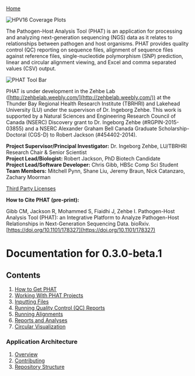 [Home](https://chgibb.github.io/PHATDocs/)

![HPV16 Coverage Plots](https://chgibb.github.io//PHATDocs/docs/releases/0.1.0-beta.1/covHPV16white.png)

The Pathogen-Host Analysis Tool (PHAT) is an application for processing and analyzing next-generation sequencing (NGS) data as it relates to relationships between pathogen and host organisms. PHAT provides quality control (QC) reporting on sequence files, alignment of sequence files against reference files, single-nucleotide polymorphism (SNP) prediction, linear and circular alignment viewing, and Excel and comma separated values (CSV) output.

![PHAT Tool Bar](https://chgibb.github.io//PHATDocs/docs/releases/0.3.0-beta.1/PHATtoolbar.png)

PHAT is under development in the Zehbe Lab ([http://zehbelab.weebly.com/](http://zehbelab.weebly.com/)) at the Thunder Bay Regional Health Research Institute (TBRHRI) and Lakehead University (LU) under the supervison of Dr. Ingeborg Zehbe. This work is supported by a Natural Sciences and Engineering Research Council of Canada (NSERC) Discovery grant to Dr. Ingeborg Zehbe (#RGPIN-2015-03855) and a NSERC Alexander Graham Bell Canada Graduate Scholarship-Doctoral (CGS-D) to Robert Jackson (#454402-2014).

**Project Supervisor/Principal Investigator:** Dr. Ingeborg Zehbe, LU/TBRHRI Research Chair & Senior Scientist    
**Project Lead/Biologist:** Robert Jackson, PhD Biotech Candidate    
**Project Lead/Software Developer:** Chris Gibb, HBSc Comp Sci Student  
**Team Members:** Mitchell Pynn, Shane Liu, Jeremy Braun, Nick Catanzaro, Zachary Moorman

[Third Party Licenses](https://chgibb.github.io/PHATDocs/docs/releases/0.3.0-beta.1/thirdParty)

**How to Cite PHAT (pre-print):**

Gibb CM, Jackson R, Mohammed S, Fiaidhi J, Zehbe I. Pathogen-Host Analysis Tool (PHAT): an Integrative Platform to Analyze Pathogen-Host Relationships in Next-Generation Sequencing Data. bioRxiv. [https://doi.org/10.1101/178327](https://doi.org/10.1101/178327)

# Documentation for 0.3.0-beta.1
## Contents
1. [How to Get PHAT](https://chgibb.github.io/PHATDocs/docs/releases/0.3.0-beta.1/howToGetPHAT)
2. [Working With PHAT Projects](https://chgibb.github.io/PHATDocs/docs/releases/0.3.0-beta.1/projects)
3. [Inputting Files](https://chgibb.github.io/PHATDocs/docs/releases/0.3.0-beta.1/inputtingFiles)
4. [Running Quality Control (QC) Reports](https://chgibb.github.io/PHATDocs/docs/releases/0.3.0-beta.1/QCReports)
5. [Running Alignments](https://chgibb.github.io/PHATDocs/docs/releases/0.3.0-beta.1/runningAlignments)
6. [Reports and Analyses](https://chgibb.github.io/PHATDocs/docs/releases/0.3.0-beta.1/reportsAndAnalyses)
7. [Circular Visualization](https://chgibb.github.io/PHATDocs/docs/releases/0.3.0-beta.1/circularVisualization)

### Application Architecture
1. [Overview](https://chgibb.github.io/PHATDocs/docs/releases/0.3.0-beta.1/archOverview)
2. [Contributing](https://chgibb.github.io/PHATDocs/docs/releases/0.3.0-beta.1/contributingGuide)
3. [Repository Structure](https://chgibb.github.io/PHATDocs/docs/releases/0.3.0-beta.1/repoStructure)
